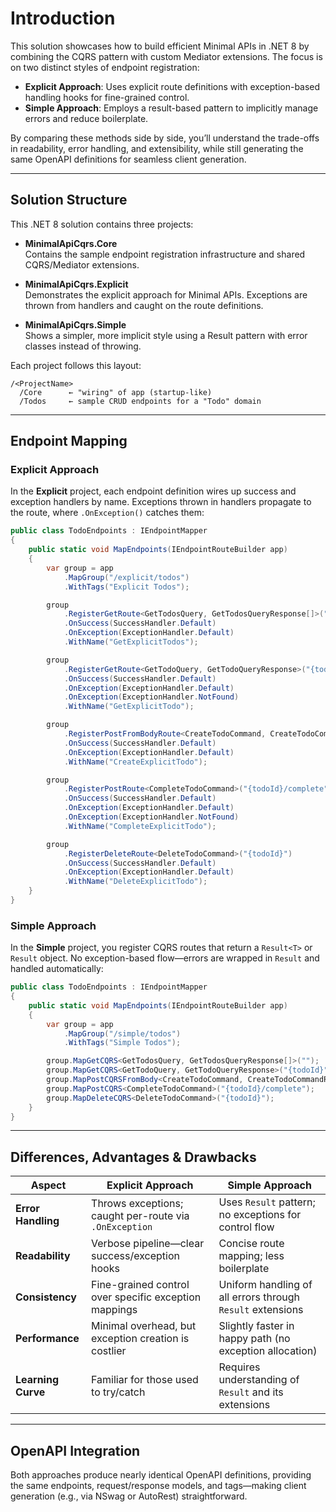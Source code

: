 # Introduction

This solution showcases how to build efficient Minimal APIs in .NET 8 by combining the CQRS pattern with custom Mediator extensions. The focus is on two distinct styles of endpoint registration:

- **Explicit Approach**: Uses explicit route definitions with exception-based handling hooks for fine-grained control.  
- **Simple Approach**: Employs a result-based pattern to implicitly manage errors and reduce boilerplate.

By comparing these methods side by side, you’ll understand the trade-offs in readability, error handling, and extensibility, while still generating the same OpenAPI definitions for seamless client generation.

---

## Solution Structure

This .NET 8 solution contains three projects:

- **MinimalApiCqrs.Core**  
  Contains the sample endpoint registration infrastructure and shared CQRS/Mediator extensions.

- **MinimalApiCqrs.Explicit**  
  Demonstrates the explicit approach for Minimal APIs. Exceptions are thrown from handlers and caught on the route definitions.

- **MinimalApiCqrs.Simple**  
  Shows a simpler, more implicit style using a Result pattern with error classes instead of throwing.

Each project follows this layout:

```
/<ProjectName>
  /Core      ← "wiring" of app (startup-like)
  /Todos     ← sample CRUD endpoints for a "Todo" domain
```

---

## Endpoint Mapping

### Explicit Approach

In the **Explicit** project, each endpoint definition wires up success and exception handlers by name. Exceptions thrown in handlers propagate to the route, where `.OnException()` catches them:

```csharp
public class TodoEndpoints : IEndpointMapper
{
    public static void MapEndpoints(IEndpointRouteBuilder app)
    {
        var group = app
            .MapGroup("/explicit/todos")
            .WithTags("Explicit Todos");

        group
            .RegisterGetRoute<GetTodosQuery, GetTodosQueryResponse[]>("")
            .OnSuccess(SuccessHandler.Default)
            .OnException(ExceptionHandler.Default)
            .WithName("GetExplicitTodos");

        group
            .RegisterGetRoute<GetTodoQuery, GetTodoQueryResponse>("{todoId}")
            .OnSuccess(SuccessHandler.Default)
            .OnException(ExceptionHandler.Default)
            .OnException(ExceptionHandler.NotFound)
            .WithName("GetExplicitTodo");

        group
            .RegisterPostFromBodyRoute<CreateTodoCommand, CreateTodoCommandResponse>("")
            .OnSuccess(SuccessHandler.Default)
            .OnException(ExceptionHandler.Default)
            .WithName("CreateExplicitTodo");

        group
            .RegisterPostRoute<CompleteTodoCommand>("{todoId}/complete")
            .OnSuccess(SuccessHandler.Default)
            .OnException(ExceptionHandler.Default)
            .OnException(ExceptionHandler.NotFound)
            .WithName("CompleteExplicitTodo");

        group
            .RegisterDeleteRoute<DeleteTodoCommand>("{todoId}")
            .OnSuccess(SuccessHandler.Default)
            .OnException(ExceptionHandler.Default)
            .WithName("DeleteExplicitTodo");
    }
}
```

### Simple Approach

In the **Simple** project, you register CQRS routes that return a `Result<T>` or `Result` object. No exception-based flow—errors are wrapped in `Result` and handled automatically:

```csharp
public class TodoEndpoints : IEndpointMapper
{
    public static void MapEndpoints(IEndpointRouteBuilder app)
    {
        var group = app
            .MapGroup("/simple/todos")
            .WithTags("Simple Todos");

        group.MapGetCQRS<GetTodosQuery, GetTodosQueryResponse[]>("");
        group.MapGetCQRS<GetTodoQuery, GetTodoQueryResponse>("{todoId}");
        group.MapPostCQRSFromBody<CreateTodoCommand, CreateTodoCommandResponse>("");
        group.MapPostCQRS<CompleteTodoCommand>("{todoId}/complete");
        group.MapDeleteCQRS<DeleteTodoCommand>("{todoId}");
    }
}
```

---

## Differences, Advantages & Drawbacks

| Aspect               | Explicit Approach                                       | Simple Approach                                            |
|----------------------|---------------------------------------------------------|------------------------------------------------------------|
| **Error Handling**   | Throws exceptions; caught per-route via `.OnException`  | Uses `Result` pattern; no exceptions for control flow      |
| **Readability**      | Verbose pipeline—clear success/exception hooks          | Concise route mapping; less boilerplate                    |
| **Consistency**      | Fine-grained control over specific exception mappings   | Uniform handling of all errors through `Result` extensions |
| **Performance**      | Minimal overhead, but exception creation is costlier    | Slightly faster in happy path (no exception allocation)    |
| **Learning Curve**   | Familiar for those used to try/catch                    | Requires understanding of `Result` and its extensions      |

---

## OpenAPI Integration

Both approaches produce nearly identical OpenAPI definitions, providing the same endpoints, request/response models, and tags—making client generation (e.g., via NSwag or AutoRest) straightforward.
